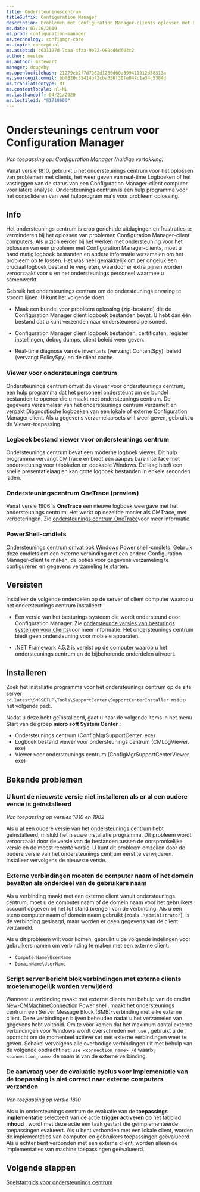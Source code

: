 ```yaml
---
title: Ondersteuningscentrum
titleSuffix: Configuration Manager
description: Problemen met Configuration Manager-clients oplossen met het ondersteunings centrum.
ms.date: 07/26/2019
ms.prod: configuration-manager
ms.technology: configmgr-core
ms.topic: conceptual
ms.assetid: c631197d-7daa-4faa-9e22-980cd6d604c2
author: mestew
ms.author: mstewart
manager: dougeby
ms.openlocfilehash: 21279eb2f7d7962d1286d60a599411912d38313a
ms.sourcegitcommit: bbf820c35414bf2cba356f30fe047c1a34c5384d
ms.translationtype: MT
ms.contentlocale: nl-NL
ms.lasthandoff: 04/21/2020
ms.locfileid: "81718600"
---
```

# <a name="support-center-for-configuration-manager"></a>Ondersteunings centrum voor Configuration Manager

*Van toepassing op: Configuration Manager (huidige vertakking)*

<!--1357489-->
Vanaf versie 1810, gebruikt u het ondersteunings centrum voor het oplossen van problemen met clients, het weer geven van real-time Logboeken of het vastleggen van de status van een Configuration Manager-client computer voor latere analyse. Ondersteunings centrum is één hulp programma voor het consolideren van veel hulpprogram ma's voor probleem oplossing.


## <a name="about"></a>Info

Het ondersteunings centrum is erop gericht de uitdagingen en frustraties te verminderen bij het oplossen van problemen Configuration Manager-client computers. Als u zich eerder bij het werken met ondersteuning voor het oplossen van een probleem met Configuration Manager-clients, moet u hand matig logboek bestanden en andere informatie verzamelen om het probleem op te lossen. Het was heel gemakkelijk om per ongeluk een cruciaal logboek bestand te verg eten, waardoor er extra pijnen worden veroorzaakt voor u en het ondersteunings personeel waarmee u samenwerkt.

Gebruik het ondersteunings centrum om de ondersteunings ervaring te stroom lijnen. U kunt het volgende doen:

- Maak een bundel voor probleem oplossing (zip-bestand) die de Configuration Manager client logboek bestanden bevat. U hebt dan één bestand dat u kunt verzenden naar ondersteunend personeel.  

- Configuration Manager client logboek bestanden, certificaten, register instellingen, debug dumps, client beleid weer geven.  

- Real-time diagnose van de inventaris (vervangt ContentSpy), beleid (vervangt PolicySpy) en de client cache.  

### <a name="support-center-viewer"></a>Viewer voor ondersteunings centrum

Ondersteunings centrum omvat de viewer voor ondersteunings centrum, een hulp programma dat het personeel ondersteunt om de bundel bestanden te openen die u maakt met ondersteunings centrum. De gegevens verzamelaar van het ondersteunings centrum verzamelt en verpakt Diagnostische logboeken van een lokale of externe Configuration Manager client. Als u gegevens verzamelaarsets wilt weer geven, gebruikt u de Viewer-toepassing.

### <a name="support-center-log-file-viewer"></a>Logboek bestand viewer voor ondersteunings centrum

Ondersteunings centrum bevat een moderne logboek viewer. Dit hulp programma vervangt CMTrace en biedt een aanpas bare interface met ondersteuning voor tabbladen en dockable Windows. De laag heeft een snelle presentatielaag en kan grote logboek bestanden in enkele seconden laden.

### <a name="support-center-onetrace-preview"></a>Ondersteuningscentrum OneTrace (preview)

<!--3555962-->
Vanaf versie 1906 is **OneTrace** een nieuwe logboek weergave met het ondersteunings centrum. Het werkt op dezelfde manier als CMTrace, met verbeteringen. Zie [ondersteunings centrum OneTrace](support-center-onetrace.md)voor meer informatie.

### <a name="powershell-cmdlets"></a>PowerShell-cmdlets

Ondersteunings centrum omvat ook [Windows Power shell-cmdlets](https://go.microsoft.com/fwlink/?linkid=397830). Gebruik deze cmdlets om een externe verbinding met een andere Configuration Manager-client te maken, de opties voor gegevens verzameling te configureren en gegevens verzameling te starten.


## <a name="prerequisites"></a>Vereisten

Installeer de volgende onderdelen op de server of client computer waarop u het ondersteunings centrum installeert:

- Een versie van het besturings systeem die wordt ondersteund door Configuration Manager. Zie [ondersteunde versies van besturings systemen voor clients](../plan-design/configs/supported-operating-systems-for-clients-and-devices.md)voor meer informatie. Het ondersteunings centrum biedt geen ondersteuning voor mobiele apparaten.  

- .NET Framework 4.5.2 is vereist op de computer waarop u het ondersteunings centrum en de bijbehorende onderdelen uitvoert.  


## <a name="install"></a>Installeren

Zoek het installatie programma voor het ondersteunings centrum op de site server `cd.latest\SMSSETUP\Tools\SupportCenter\SupportCenterInstaller.msi`op het volgende pad:.

Nadat u deze hebt geïnstalleerd, gaat u naar de volgende items in het menu Start van de groep **micro soft System Center** :  

- Ondersteunings centrum (ConfigMgrSupportCenter. exe)  
- Logboek bestand viewer voor ondersteunings centrum (CMLogViewer. exe)  
- Viewer voor ondersteunings centrum (ConfigMgrSupportCenterViewer. exe)  


## <a name="known-issues"></a>Bekende problemen

### <a name="you-cant-install-the-latest-version-if-an-older-version-is-already-installed"></a>U kunt de nieuwste versie niet installeren als er al een oudere versie is geïnstalleerd

<!--SCCMDocs-pr issue #3090-->
*Van toepassing op versies 1810 en 1902*

Als u al een oudere versie van het ondersteunings centrum hebt geïnstalleerd, mislukt het nieuwe installatie programma. Dit probleem wordt veroorzaakt door de versie van de bestanden tussen de oorspronkelijke versie en de meest recente versie. U kunt dit probleem omzeilen door de oudere versie van het ondersteunings centrum eerst te verwijderen. Installeer vervolgens de nieuwste versie.

### <a name="remote-connections-must-include-computer-name-or-domain-as-part-of-the-user-name"></a>Externe verbindingen moeten de computer naam of het domein bevatten als onderdeel van de gebruikers naam

Als u verbinding maakt met een externe client vanuit ondersteunings centrum, moet u de computer naam of de domein naam voor het gebruikers account opgeven bij het tot stand brengen van de verbinding. Als u een steno computer naam of domein naam gebruikt (zoals `.\administrator`), is de verbinding geslaagd, maar worden er geen gegevens van de client verzameld.

Als u dit probleem wilt voor komen, gebruikt u de volgende indelingen voor gebruikers namen om verbinding te maken met een externe client:

- `ComputerName\UserName`  
- `DomainName\UserName`  

### <a name="scripted-server-message-block-connections-to-remote-clients-might-require-removal"></a>Script server bericht blok verbindingen met externe clients moeten mogelijk worden verwijderd

Wanneer u verbinding maakt met externe clients met behulp van de cmdlet [New-CMMachineConnection](https://go.microsoft.com/fwlink/p/?linkid=390542) Power shell, maakt het ondersteunings centrum een Server Message Block (SMB)-verbinding met elke externe client. Deze verbindingen blijven behouden nadat u het verzamelen van gegevens hebt voltooid. Om te voor komen dat het maximum aantal externe verbindingen voor Windows wordt overschreden `net use` , gebruikt u de opdracht om de momenteel actieve set met externe verbindingen weer te geven. Schakel vervolgens alle overbodige verbindingen uit met behulp van de volgende opdracht:`net use <connection_name> /d`
waarbij `<connection_name>` de naam is van de externe verbinding.

### <a name="application-deployment-evaluation-cycle-request-isnt-sent-correctly-to-remote-machines"></a>De aanvraag voor de evaluatie cyclus voor implementatie van de toepassing is niet correct naar externe computers verzonden

<!--2849356-->
*Van toepassing op versie 1810*

Als u in ondersteunings centrum de evaluatie van de **toepassings implementatie** selecteert van de actie **trigger activeren** op het tabblad **inhoud** , wordt met deze actie een taak gestart die geïmplementeerde toepassingen evalueert. Als u bent verbonden met een lokale client, worden de implementaties van computer-en gebruikers toepassingen geëvalueerd. Als u echter bent verbonden met een externe client, worden alleen de implementaties van machine toepassingen geëvalueerd.


## <a name="next-steps"></a>Volgende stappen

[Snelstartgids voor ondersteunings centrum](support-center-quickstart.md)
